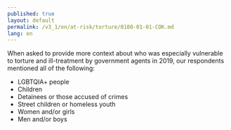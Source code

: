 ```yaml
---
published: true
layout: default
permalink: /v3_1/en/at-risk/torture/0100-01-01-COK.md
lang: en
---
```

When asked to provide more context about who was especially vulnerable to torture and ill-treatment by government agents in 2019, our respondents mentioned all of the following: 
-	LGBTQIA+ people
-	Children
-	Detainees or those accused of crimes
-	Street children or homeless youth
-	Women and/or girls
-	Men and/or boys
